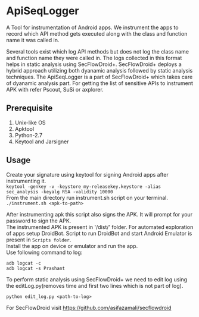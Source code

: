 # ApiSeqLogger
A Tool for instrumentation of Android apps. We instrument the apps to record which API method gets executed along with the class and function name it was called in.

Several tools exist which log API methods but does not log the class name and function name they were called in. The logs collected in this format helps in static analysis using SecFlowDroid+. SecFlowDroid+ deploys a hybrid approach utilizing both dyanamic analysis followed by static analysis techniques. The ApiSeqLogger is a part of SecFlowDroid+ which takes care of dyanamic analysis part.
For getting the list of sensitive APIs to instrument APK with refer Pscout, SuSi or axplorer.
## Prerequisite
1. Unix-like OS
2. Apktool
3. Python-2.7
4. Keytool and Jarsigner
## Usage
Create your signature using keytool for signing Android apps after instrumenting it.  
```keytool -genkey -v -keystore my-releasekey.keystore -alias sec_analysis -keyalg RSA -validity 10000```  
From the main directory run instrument.sh script on your terminal.  
```./instrument.sh <apk-to-path> ```  

After instrumenting apk this script also signs the APK. It will prompt for your password to sign the APK.   
The instrumented APK is present in '<apkname>/dist/' folder.
For automated exploration of apps setup DroidBot. Script to run DroidBot and start Android Emulator is present in `Scripts folder`.  
Install the app on device or emulator and run the app.  
Use following command to log:  
  ```
  adb logcat -c  
  adb logcat -s Prashant  
```
  
To perform static analysis using SecFlowDroid+ we need to edit log using the editLog.py(removes time and first two lines which is not part of log).  

```python edit_log.py <path-to-log>```  

For SecFlowDroid visit https://github.com/asifazamali/secflowdroid




